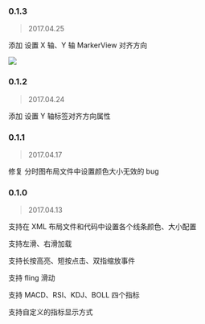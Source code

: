 ### 0.1.3

> 2017.04.25

添加 设置 X 轴、Y 轴 MarkerView 对齐方向

![](http://ww1.sinaimg.cn/large/006tNbRwgy1feysmzj8atg30dc0nkdy5.gif)

### 0.1.2

> 2017.04.24

添加 设置 Y 轴标签对齐方向属性

### 0.1.1

> 2017.04.17

修复 分时图布局文件中设置颜色大小无效的 bug

### 0.1.0

> 2017.04.13

支持在 XML 布局文件和代码中设置各个线条颜色、大小配置

支持左滑、右滑加载

支持长按高亮、短按点击、双指缩放事件

支持 fling 滑动

支持 MACD、RSI、KDJ、BOLL 四个指标

支持自定义的指标显示方式